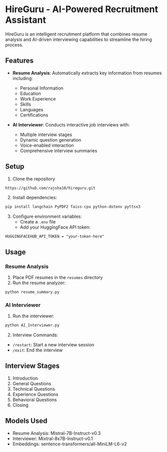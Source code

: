 # HireGuru - AI-Powered Recruitment Assistant

HireGuru is an intelligent recruitment platform that combines resume analysis and AI-driven interviewing capabilities to streamline the hiring process.

## Features

- **Resume Analysis**: Automatically extracts key information from resumes including:
  - Personal Information
  - Education
  - Work Experience
  - Skills
  - Languages
  - Certifications

- **AI Interviewer**: Conducts interactive job interviews with:
  - Multiple interview stages
  - Dynamic question generation
  - Voice-enabled interaction
  - Comprehensive interview summaries

## Setup

1. Clone the repository
```bash
https://github.com/rajsha10/hireguru.git
```
2. Install dependencies:
```bash
pip install langchain PyPDF2 faiss-cpu python-dotenv pyttsx3
```

3. Configure environment variables:
   - Create a `.env` file
   - Add your HuggingFace API token:
```
HUGGINGFACEHUB_API_TOKEN = "your-token-here"
```

## Usage

### Resume Analysis
1. Place PDF resumes in the `resumes` directory
2. Run the resume analyzer:
```bash
python resume_summary.py
```

### AI Interviewer
1. Run the interviewer:
```bash
python AI_Interviewer.py
```

2. Interview Commands:
- `/restart`: Start a new interview session
- `/exit`: End the interview

## Interview Stages

1. Introduction
2. General Questions
3. Technical Questions
4. Experience Questions
5. Behavioral Questions
6. Closing

## Models Used

- Resume Analysis: Mistral-7B-Instruct-v0.3
- Interviewer: Mixtral-8x7B-Instruct-v0.1
- Embeddings: sentence-transformers/all-MiniLM-L6-v2
